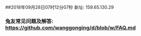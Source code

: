 ##2018年09月28日07时12分07秒 新址: 159.65.130.29
### 兔友常见问题及解答: https://github.com/wanggonging/d/blob/w/FAQ.md

